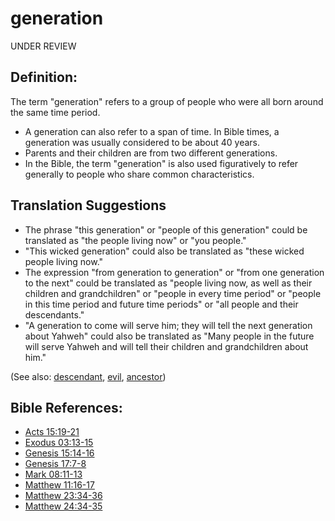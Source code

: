 # generation #
UNDER REVIEW

## Definition: ##

The term "generation" refers to a group of people who were all born around the same time period.

 * A generation can also refer to a span of time. In Bible times, a generation was usually considered to be about 40 years.
 * Parents and their children are from two different generations.
 * In the Bible, the term "generation" is also used figuratively to refer generally to people who share common characteristics. 

## Translation Suggestions ##

 * The phrase "this generation" or "people of this generation" could be translated as "the people living now" or "you people."
 * "This wicked generation" could also be translated as "these wicked people living now."
 * The expression "from generation to generation" or "from one generation to the next" could be translated as "people living now, as well as their children and grandchildren" or "people in every time period" or "people in this time period and future time periods" or "all people and their descendants."
 * "A generation to come will serve him; they will tell the next generation about Yahweh" could also be translated as "Many people in the future will serve Yahweh and will tell their children and grandchildren about him."

(See also: [descendant](descendant.md), [evil](../kt/evil.md), [ancestor](father.md))

## Bible References: ##

* [Acts 15:19-21](rc://en/tn/help/act/15/19)
* [Exodus 03:13-15](rc://en/tn/help/exo/03/13)
* [Genesis 15:14-16](rc://en/tn/help/gen/15/14)
* [Genesis 17:7-8](rc://en/tn/help/gen/17/07)
* [Mark 08:11-13](rc://en/tn/help/mrk/08/11)
* [Matthew 11:16-17](rc://en/tn/help/mat/11/16)
* [Matthew 23:34-36](rc://en/tn/help/mat/23/34)
* [Matthew 24:34-35](rc://en/tn/help/mat/24/34)


